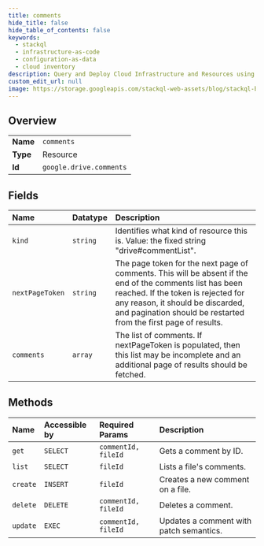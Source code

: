 ```yaml
---
title: comments
hide_title: false
hide_table_of_contents: false
keywords:
  - stackql
  - infrastructure-as-code
  - configuration-as-data
  - cloud inventory
description: Query and Deploy Cloud Infrastructure and Resources using SQL
custom_edit_url: null
image: https://storage.googleapis.com/stackql-web-assets/blog/stackql-blog-post-featured-image.png
---
```

  
    

## Overview
<table><tbody>
<tr><td><b>Name</b></td><td><code>comments</code></td></tr>
<tr><td><b>Type</b></td><td>Resource</td></tr>
<tr><td><b>Id</b></td><td><code>google.drive.comments</code></td></tr>
</tbody></table>

## Fields
| Name | Datatype | Description |
|:-----|:---------|:------------|
| `kind` | `string` | Identifies what kind of resource this is. Value: the fixed string "drive#commentList". |
| `nextPageToken` | `string` | The page token for the next page of comments. This will be absent if the end of the comments list has been reached. If the token is rejected for any reason, it should be discarded, and pagination should be restarted from the first page of results. |
| `comments` | `array` | The list of comments. If nextPageToken is populated, then this list may be incomplete and an additional page of results should be fetched. |
## Methods
| Name | Accessible by | Required Params | Description |
|:-----|:--------------|:----------------|:------------|
| `get` | `SELECT` | `commentId, fileId` | Gets a comment by ID. |
| `list` | `SELECT` | `fileId` | Lists a file's comments. |
| `create` | `INSERT` | `fileId` | Creates a new comment on a file. |
| `delete` | `DELETE` | `commentId, fileId` | Deletes a comment. |
| `update` | `EXEC` | `commentId, fileId` | Updates a comment with patch semantics. |
